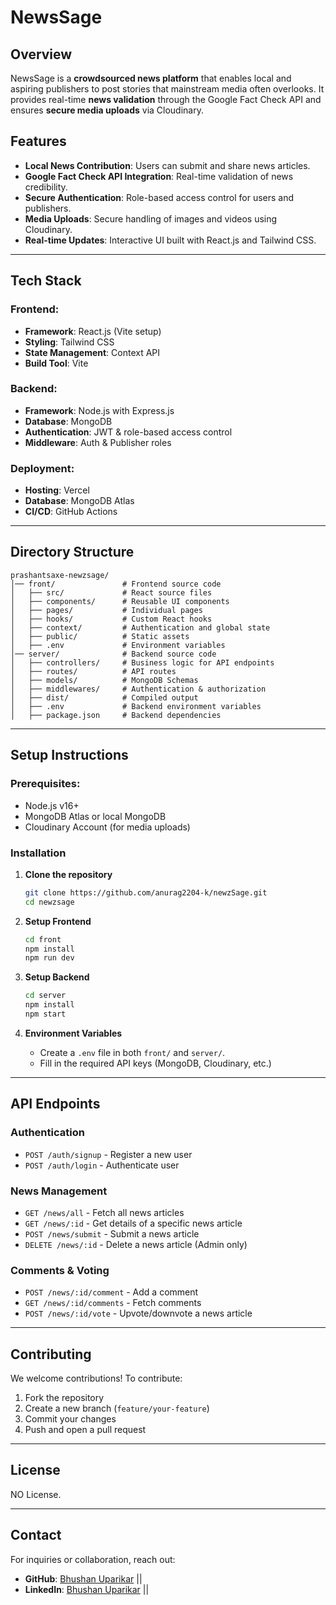 # NewsSage

## Overview
NewsSage is a **crowdsourced news platform** that enables local and aspiring publishers to post stories that mainstream media often overlooks. It provides real-time **news validation** through the Google Fact Check API and ensures **secure media uploads** via Cloudinary. 

## Features
- **Local News Contribution**: Users can submit and share news articles.
- **Google Fact Check API Integration**: Real-time validation of news credibility.
- **Secure Authentication**: Role-based access control for users and publishers.
- **Media Uploads**: Secure handling of images and videos using Cloudinary.
- **Real-time Updates**: Interactive UI built with React.js and Tailwind CSS.

---

## Tech Stack
### Frontend:
- **Framework**: React.js (Vite setup)
- **Styling**: Tailwind CSS
- **State Management**: Context API
- **Build Tool**: Vite

### Backend:
- **Framework**: Node.js with Express.js
- **Database**: MongoDB
- **Authentication**: JWT & role-based access control
- **Middleware**: Auth & Publisher roles

### Deployment:
- **Hosting**: Vercel
- **Database**: MongoDB Atlas
- **CI/CD**: GitHub Actions

---

## Directory Structure
```
prashantsaxe-newzsage/
│── front/               # Frontend source code
│   ├── src/             # React source files
│   ├── components/      # Reusable UI components
│   ├── pages/           # Individual pages
│   ├── hooks/           # Custom React hooks
│   ├── context/         # Authentication and global state
│   ├── public/          # Static assets
│   ├── .env             # Environment variables
│── server/              # Backend source code
│   ├── controllers/     # Business logic for API endpoints
│   ├── routes/          # API routes
│   ├── models/          # MongoDB Schemas
│   ├── middlewares/     # Authentication & authorization
│   ├── dist/            # Compiled output
│   ├── .env             # Backend environment variables
│   ├── package.json     # Backend dependencies
```

---

## Setup Instructions
### Prerequisites:
- Node.js v16+
- MongoDB Atlas or local MongoDB
- Cloudinary Account (for media uploads)

### Installation
1. **Clone the repository**
   ```sh
   git clone https://github.com/anurag2204-k/newzSage.git
   cd newzsage
   ```

2. **Setup Frontend**
   ```sh
   cd front
   npm install
   npm run dev
   ```

3. **Setup Backend**
   ```sh
   cd server
   npm install
   npm start
   ```

4. **Environment Variables**
   - Create a `.env` file in both `front/` and `server/`.
   - Fill in the required API keys (MongoDB, Cloudinary, etc.)

---

## API Endpoints
### **Authentication**
- `POST /auth/signup` - Register a new user
- `POST /auth/login` - Authenticate user

### **News Management**
- `GET /news/all` - Fetch all news articles
- `GET /news/:id` - Get details of a specific news article
- `POST /news/submit` - Submit a news article
- `DELETE /news/:id` - Delete a news article (Admin only)

### **Comments & Voting**
- `POST /news/:id/comment` - Add a comment
- `GET /news/:id/comments` - Fetch comments
- `POST /news/:id/vote` - Upvote/downvote a news article

---

## Contributing
We welcome contributions! To contribute:
1. Fork the repository
2. Create a new branch (`feature/your-feature`)
3. Commit your changes
4. Push and open a pull request

---

## License
NO License.

---

## Contact
For inquiries or collaboration, reach out:
- **GitHub**:  [Bhushan Uparikar](https://github.com/upbhushan) || 
- **LinkedIn**:  [Bhushan Uparikar](www.linkedin.com/in/bhushan-uparikar217) ||
